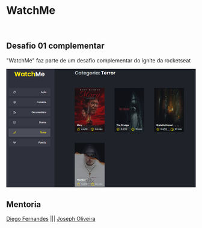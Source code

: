 <h1>WatchMe</h1>
<br>
<h2>Desafio 01 complementar</h2>
<p>"WatchMe" faz parte de um desafio complementar do ignite da rocketseat</p>
<img src="./public/watch_me.png" alt="">

<h2>Mentoria</h2>
<a href="https://github.com/diego3g">Diego Fernandes</a>
|||
<a href="https://github.com/josepholiveira">Joseph Oliveira</a>

